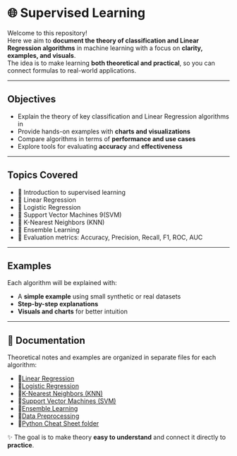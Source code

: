 # 🌐 Supervised Learning

Welcome to this repository!  
Here we aim to **document the theory of classification and Linear Regression algorithms** in machine learning with a focus on **clarity, examples, and visuals**.  
The idea is to make learning **both theoretical and practical**, so you can connect formulas to real-world applications.

---

## Objectives
-  Explain the theory of key classification and Linear Regression algorithms in 
-  Provide hands-on examples with **charts and visualizations**  
-  Compare algorithms in terms of **performance and use cases**  
-  Explore tools for evaluating **accuracy** and **effectiveness**  

---

##  Topics Covered
- 🔹 Introduction to supervised learning
- 🔹 Linear Regression
- 🔹 Logistic Regression  
- 🔹 Support Vector Machines 9(SVM)
- 🔹 K-Nearest Neighbors (KNN)
- 🔹 Ensemble Learning
- 🔹 Evaluation metrics: Accuracy, Precision, Recall, F1, ROC, AUC  

---

##  Examples
Each algorithm will be explained with:
- A **simple example** using small synthetic or real datasets  
- **Step-by-step explanations**  
- **Visuals and charts** for better intuition  

---
## 📖 Documentation

Theoretical notes and examples are organized in separate files for each algorithm:

- 🔹[Linear Regression](./Linear%20Regression)  
- 🔹[Logistic Regression](./Logistic%20Regression)
- 🔹[K-Nearest Neighbors (KNN)](./KNN)   
- 🔹[Support Vector Machines (SVM)](./SVM)  
- 🔹[Ensemble Learning](./Ensemble%20Learning)
- 🔹[Data Preprocessing](./Data%20Preprocessing)
- 🔹[Python Cheat Sheet folder](./Python_Cheat_Sheet)

✨ The goal is to make theory **easy to understand** and connect it directly to **practice**.
